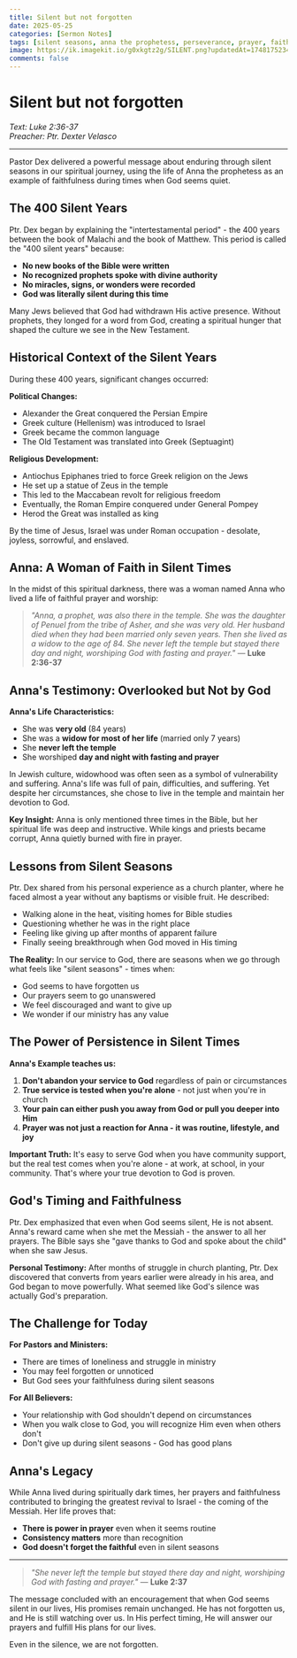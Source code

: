 ```yaml
---
title: Silent but not forgotten
date: 2025-05-25
categories: [Sermon Notes]
tags: [silent seasons, anna the prophetess, perseverance, prayer, faithfulness]
image: https://ik.imagekit.io/g0xkgtz2g/SILENT.png?updatedAt=1748175234068
comments: false
---
```


# Silent but not forgotten

_Text: Luke 2:36-37_  
_Preacher: Ptr. Dexter Velasco_

---

Pastor Dex delivered a powerful message about enduring through silent seasons in our spiritual journey, using the life of Anna the prophetess as an example of faithfulness during times when God seems quiet.

## The 400 Silent Years

Ptr. Dex began by explaining the "intertestamental period" - the 400 years between the book of Malachi and the book of Matthew. This period is called the "400 silent years" because:

- **No new books of the Bible were written**
- **No recognized prophets spoke with divine authority**
- **No miracles, signs, or wonders were recorded**
- **God was literally silent during this time**

Many Jews believed that God had withdrawn His active presence. Without prophets, they longed for a word from God, creating a spiritual hunger that shaped the culture we see in the New Testament.

## Historical Context of the Silent Years

During these 400 years, significant changes occurred:

**Political Changes:**

- Alexander the Great conquered the Persian Empire
- Greek culture (Hellenism) was introduced to Israel
- Greek became the common language
- The Old Testament was translated into Greek (Septuagint)

**Religious Development:**

- Antiochus Epiphanes tried to force Greek religion on the Jews
- He set up a statue of Zeus in the temple
- This led to the Maccabean revolt for religious freedom
- Eventually, the Roman Empire conquered under General Pompey
- Herod the Great was installed as king

By the time of Jesus, Israel was under Roman occupation - desolate, joyless, sorrowful, and enslaved.

## Anna: A Woman of Faith in Silent Times

In the midst of this spiritual darkness, there was a woman named Anna who lived a life of faithful prayer and worship:

> _"Anna, a prophet, was also there in the temple. She was the daughter of Penuel from the tribe of Asher, and she was very old. Her husband died when they had been married only seven years. Then she lived as a widow to the age of 84. She never left the temple but stayed there day and night, worshiping God with fasting and prayer."_ — **Luke 2:36-37**

## Anna's Testimony: Overlooked but Not by God

**Anna's Life Characteristics:**

- She was **very old** (84 years)
- She was a **widow for most of her life** (married only 7 years)
- She **never left the temple**
- She worshiped **day and night with fasting and prayer**

In Jewish culture, widowhood was often seen as a symbol of vulnerability and suffering. Anna's life was full of pain, difficulties, and suffering. Yet despite her circumstances, she chose to live in the temple and maintain her devotion to God.

**Key Insight:** Anna is only mentioned three times in the Bible, but her spiritual life was deep and instructive. While kings and priests became corrupt, Anna quietly burned with fire in prayer.

## Lessons from Silent Seasons

Ptr. Dex shared from his personal experience as a church planter, where he faced almost a year without any baptisms or visible fruit. He described:

- Walking alone in the heat, visiting homes for Bible studies
- Questioning whether he was in the right place
- Feeling like giving up after months of apparent failure
- Finally seeing breakthrough when God moved in His timing

**The Reality:** In our service to God, there are seasons when we go through what feels like "silent seasons" - times when:

- God seems to have forgotten us
- Our prayers seem to go unanswered
- We feel discouraged and want to give up
- We wonder if our ministry has any value

## The Power of Persistence in Silent Times

**Anna's Example teaches us:**

1. **Don't abandon your service to God** regardless of pain or circumstances
2. **True service is tested when you're alone** - not just when you're in church
3. **Your pain can either push you away from God or pull you deeper into Him**
4. **Prayer was not just a reaction for Anna - it was routine, lifestyle, and joy**

**Important Truth:** It's easy to serve God when you have community support, but the real test comes when you're alone - at work, at school, in your community. That's where your true devotion to God is proven.

## God's Timing and Faithfulness

Ptr. Dex emphasized that even when God seems silent, He is not absent. Anna's reward came when she met the Messiah - the answer to all her prayers. The Bible says she "gave thanks to God and spoke about the child" when she saw Jesus.

**Personal Testimony:** After months of struggle in church planting, Ptr. Dex discovered that converts from years earlier were already in his area, and God began to move powerfully. What seemed like God's silence was actually God's preparation.

## The Challenge for Today

**For Pastors and Ministers:**

- There are times of loneliness and struggle in ministry
- You may feel forgotten or unnoticed
- But God sees your faithfulness during silent seasons

**For All Believers:**

- Your relationship with God shouldn't depend on circumstances
- When you walk close to God, you will recognize Him even when others don't
- Don't give up during silent seasons - God has good plans

## Anna's Legacy

While Anna lived during spiritually dark times, her prayers and faithfulness contributed to bringing the greatest revival to Israel - the coming of the Messiah. Her life proves that:

- **There is power in prayer** even when it seems routine
- **Consistency matters** more than recognition
- **God doesn't forget the faithful** even in silent seasons

---

> _"She never left the temple but stayed there day and night, worshiping God with fasting and prayer."_ — **Luke 2:37**

The message concluded with an encouragement that when God seems silent in our lives, His promises remain unchanged. He has not forgotten us, and He is still watching over us. In His perfect timing, He will answer our prayers and fulfill His plans for our lives.

Even in the silence, we are not forgotten.
